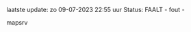 laatste update: 
zo 09-07-2023 22:55   uur 
Status: FAALT - fout - 
<div class="service R">mapsrv</div>